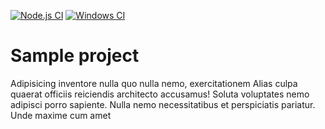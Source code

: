 [![Node.js CI](https://github.com/cds-amal/starter-node/actions/workflows/node.js.yml/badge.svg)](https://github.com/cds-amal/starter-node/actions/workflows/node.js.yml) [![Windows CI](https://github.com/cds-amal/starter-node/actions/workflows/windows.yml/badge.svg)](https://github.com/cds-amal/starter-node/actions/workflows/windows.yml)

# Sample project

Adipisicing inventore nulla quo nulla nemo, exercitationem Alias culpa quaerat officiis reiciendis architecto accusamus! Soluta voluptates nemo adipisci porro sapiente. Nulla nemo necessitatibus et perspiciatis pariatur. Unde maxime cum amet
